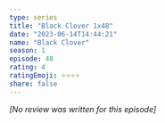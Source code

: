 ```yaml
---
type: series
title: "Black Clover 1x48"
date: "2023-06-14T14:44:21"
name: "Black Clover"
season: 1
episode: 48
rating: 4
ratingEmoji: ⭐️⭐️⭐️⭐️
share: false
---
```


*[No review was written for this episode]*

